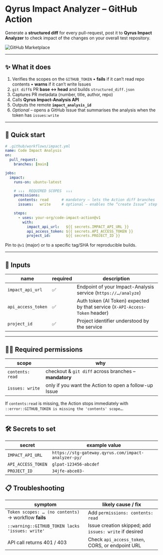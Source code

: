 


# Qyrus Impact Analyzer – GitHub Action

Generate a **structured diff** for every pull-request, post it to  **Qyrus Impact Analyzer** to check impact of the changes on your overall test repository.

![GitHub Marketplace](https://img.shields.io/badge/Marketplace-Qyrus%20%20Impact%20Analyzer-neon)

---

## ✨ What it does

1. Verifies the scopes on the `GITHUB_TOKEN`
   • **fails** if it can’t read repo contents
   • **warns** if it can’t write Issues
2. `git diff`s PR **base ↔ head** and builds `structured_diff.json`
3. Captures PR metadata (number, title, author, repo)
4. Calls **Qyrus Impact-Analysis API**
5. Outputs the remote **`impact_analysis_id`**
6. *Optional* – opens a GitHub Issue that summarises the analysis when the token has `issues:write`

---

## 🚀 Quick start

```yaml
# .github/workflows/impact.yml
name: Code Impact Analysis
on:
  pull_request:
    branches: [main]

jobs:
  impact:
    runs-on: ubuntu-latest

    # ↓↓↓  REQUIRED SCOPES  ↓↓↓
    permissions:
      contents: read      # mandatory – lets the Action diff branches
      issues:   write     # optional – enables the “create Issue” step

    steps:
      - uses: your-org/code-impact-action@v1
        with:
          impact_api_url:   ${{ secrets.IMPACT_API_URL }}
          api_access_token: ${{ secrets.API_ACCESS_TOKEN }}
          project_id:       ${{ secrets.PROJECT_ID }}
```

Pin to `@v1` (major) or to a specific tag/SHA for reproducible builds.

---

## 🔑 Inputs

| name               | required | description                                                       |
| ------------------ | -------- | ----------------------------------------------------------------- |
| `impact_api_url`   | ✅        | Endpoint of your Impact-Analysis service (`https://…/analyze`)    |
| `api_access_token` | ✅        | Auth token (AI Token) expected by that service (`X-API-Access-Token` header) |
| `project_id`       | ✅        | Project identifier understood by the service                      |

---


## 👮‍♂️ Required permissions

| scope            | why                                                   |
| ---------------- | ----------------------------------------------------- |
| `contents: read` | checkout & `git diff` across branches – **mandatory** |
| `issues: write`  | only if you want the Action to open a follow-up Issue |


If `contents:read` is missing, the Action stops immediately with
`::error::GITHUB_TOKEN is missing the 'contents' scope…`.

---

## 🛠 Secrets to set

| secret             | example value                        |
| ------------------ | ------------------------------------ |
| `IMPACT_API_URL`   | `https://stg-gateway.qyrus.com/impact-analyzer-py/` |
| `API_ACCESS_TOKEN` | `glpat-123456-abcdef`                |
| `PROJECT_ID`       | `34jfe-abce03-`                   |


## 📋 Troubleshooting

| symptom                                              | likely cause / fix                                     |
| ---------------------------------------------------- | ------------------------------------------------------ |
| `Token scopes: … (no contents)` → workflow **fails** | Add `permissions: contents: read`                      |
| `::warning::GITHUB_TOKEN lacks 'issues: write'`      | Issue creation skipped; add `issues: write` if desired |
| API call returns 401 / 403                           | Check `api_access_token`, CORS, or endpoint URL        |


